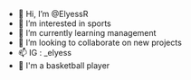 - 👋 Hi, I’m @ElyessR
- 👀 I’m interested in sports
- 🌱 I’m currently learning management
- 💞️ I’m looking to collaborate on new projects 
- 📫 IG : _elyess
- 🏀 I'm a basketball player 
<!---
ElyessR/ElyessR is a ✨ special ✨ repository because its `README.md` (this file) appears on your GitHub profile.
You can click the Preview link to take a look at your changes.
--->
